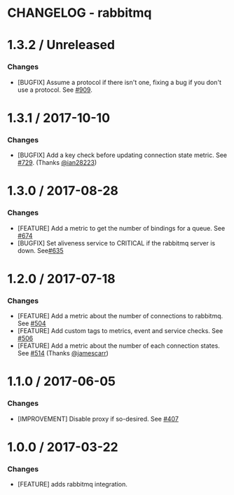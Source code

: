 # CHANGELOG - rabbitmq


1.3.2 / Unreleased
==================

### Changes

* [BUGFIX] Assume a protocol if there isn't one, fixing a bug if you don't use a protocol. See [#909][].

1.3.1 / 2017-10-10
==================

### Changes

* [BUGFIX] Add a key check before updating connection state metric. See [#729][]. (Thanks [@ian28223][])


1.3.0 / 2017-08-28
==================

### Changes

* [FEATURE] Add a metric to get the number of bindings for a queue. See [#674][]
* [BUGFIX] Set aliveness service to CRITICAL if the rabbitmq server is down. See[#635][]

1.2.0 / 2017-07-18
==================

### Changes

* [FEATURE] Add a metric about the number of connections to rabbitmq. See [#504][]
* [FEATURE] Add custom tags to metrics, event and service checks. See [#506][]
* [FEATURE] Add a metric about the number of each connection states. See [#514][] (Thanks [@jamescarr][])

1.1.0 / 2017-06-05
==================

### Changes

* [IMPROVEMENT] Disable proxy if so-desired. See [#407][]

1.0.0 / 2017-03-22
==================

### Changes

* [FEATURE] adds rabbitmq integration.

[#407]: https://github.com/DataDog/integrations-core/issues/407
[#504]: https://github.com/DataDog/integrations-core/issues/504
[#506]: https://github.com/DataDog/integrations-core/issues/506
[#514]: https://github.com/DataDog/integrations-core/issues/514
[#635]: https://github.com/DataDog/integrations-core/issues/635
[#674]: https://github.com/DataDog/integrations-core/issues/674
[#729]: https://github.com/DataDog/integrations-core/issues/729
[#909]: https://github.com/DataDog/integrations-core/issues/909
[@ian28223]: https://github.com/ian28223
[@jamescarr]: https://github.com/jamescarr

[#407]: https://github.com/DataDog/integrations-core/issues/407
[#504]: https://github.com/DataDog/integrations-core/issues/504
[#506]: https://github.com/DataDog/integrations-core/issues/506
[#514]: https://github.com/DataDog/integrations-core/issues/514
[#635]: https://github.com/DataDog/integrations-core/issues/635
[#674]: https://github.com/DataDog/integrations-core/issues/674
[#729]: https://github.com/DataDog/integrations-core/issues/729
[#909]: https://github.com/DataDog/integrations-core/issues/909
[@ian28223]: https://github.com/ian28223
[@jamescarr]: https://github.com/jamescarr
